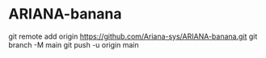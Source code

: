 # ARIANA-banana
git remote add origin https://github.com/Ariana-sys/ARIANA-banana.git
git branch -M main
git push -u origin main
